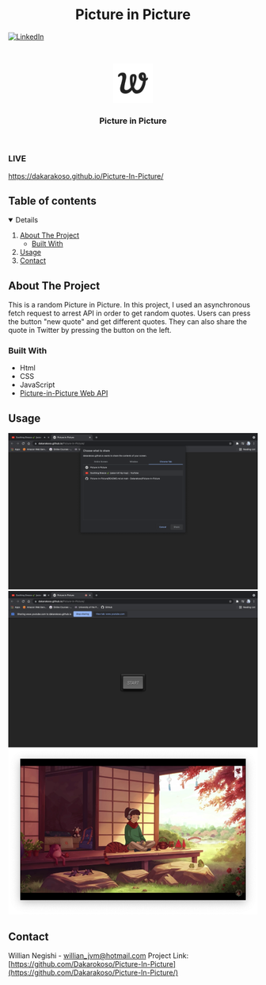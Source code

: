  <h1 align="center">Picture in Picture</h1>

[![LinkedIn][linkedin-shield]][linkedin-url]

<!-- PROJECT LOGO -->
<br />
<p align="center">
    <img src="images/apple-touch-icon.png" alt="Logo" width="80" height="80">
  </a>

  <h3 align="center">Picture in Picture</h3>
<br/>
</p>

### LIVE

https://dakarakoso.github.io/Picture-In-Picture/

<!-- TABLE OF CONTENTS -->

## Table of contents

<details open="open">
  <ol>
    <li>
      <a href="#about-the-project">About The Project</a>
      <ul>
        <li><a href="#built-with">Built With</a></li>
      </ul>
    </li>
    <li><a href="#usage">Usage</a></li>
    <li><a href="#contact">Contact</a></li>
  </ol>
</details>

<!-- ABOUT THE PROJECT -->

## About The Project

This is a random Picture in Picture. In this project, I used an asynchronous fetch request to arrest API in order to get random quotes. Users can press the button "new quote" and get different quotes. They can also share the quote in Twitter by pressing the button on the left.

### Built With

- Html
- CSS
- JavaScript
- [Picture-in-Picture Web API](https://css-tricks.com/an-introduction-to-the-picture-in-picture-web-api/)

## Usage

<img src="images/part1.png"/>
<img src="images/part2.png"/>
<img src="images/part3.png"/>





<!-- CONTACT -->

## Contact

Willian Negishi - willian_jvm@hotmail.com
Project Link: [https://github.com/Dakarokoso/Picture-In-Picture](https://github.com/Dakarakoso/Picture-In-Picture/)

<!-- MARKDOWN LINKS & IMAGES -->
<!-- https://www.markdownguide.org/basic-syntax/#reference-style-links -->

[linkedin-shield]: https://img.shields.io/badge/-LinkedIn-black.svg?style=for-the-badge&logo=linkedin&colorB=555
[linkedin-url]: https://www.linkedin.com/in/willian-negishi-2829a4172/
